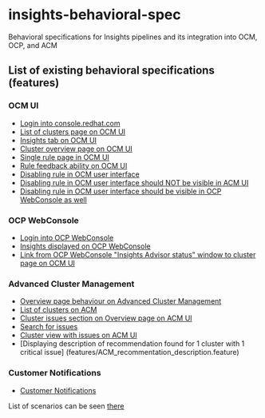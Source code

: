 # insights-behavioral-spec
Behavioral specifications for Insights pipelines and its integration into OCM, OCP, and ACM

## List of existing behavioral specifications (features)

### OCM UI

* [Login into console.redhat.com](features/OCM_login.feature)
* [List of clusters page on OCM UI](features/OCM_cluster_list.feature)
* [Insights tab on OCM UI](features/OCM_insights_tab.feature)
* [Cluster overview page on OCM UI](features/OCM_cluster_overview.feature)
* [Single rule page in OCM UI](features/OCM_single_rule_page.feature)
* [Rule feedback ability on OCM UI](features/OCM_rule_feedback.feature)
* [Disabling rule in OCM user interface](features/OCM_disable_rule.feature)
* [Disabling rule in OCM user interface should NOT be visible in ACM UI](features/OCM_disable_rule_on_ACM.feature)
* [Disabling rule in OCM user interface should be visible in OCP WebConsole as well](features/OCM_disable_rule_on_OCP.feature)


### OCP WebConsole

* [Login into OCP WebConsole](features/OCP_WebConsole_login.feature)
* [Insights displayed on OCP WebConsole](features/OCP_WebConsole_insights.feature)
* [Link from OCP WebConsole "Insights Advisor status" window to cluster page on OCM UI](features/OCP_WebConsole_to_cluster_page.feature)


### Advanced Cluster Management

* [Overview page behaviour on Advanced Cluster Management](features/ACM_overview.page.feature)
* [List of clusters on ACM](features/ACM_cluster_list.feature)
* [Cluster issues section on Overview page on ACM UI](features/ACM_cluster_issues_section.feature)
* [Search for issues](features/ACM_search_issues.feature)
* [Cluster view with issues on ACM UI](features/ACM_cluster_view_with_issues.feature)
* [Displaying description of recommendation found for 1 cluster with 1 critical issue] (features/ACM_recommentation_description.feature)


### Customer Notifications

* [Customer Notifications](features/customer_notifications.feature)

List of scenarios can be seen [there](features/README.md)
